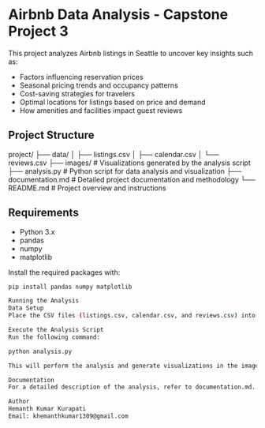 # Airbnb Data Analysis - Capstone Project 3

This project analyzes Airbnb listings in Seattle to uncover key insights such as:
- Factors influencing reservation prices
- Seasonal pricing trends and occupancy patterns
- Cost-saving strategies for travelers
- Optimal locations for listings based on price and demand
- How amenities and facilities impact guest reviews

## Project Structure

project/ ├── data/ │ ├── listings.csv │ ├── calendar.csv │ └── reviews.csv ├── images/ # Visualizations generated by the analysis script ├── analysis.py # Python script for data analysis and visualization ├── documentation.md # Detailed project documentation and methodology └── README.md # Project overview and instructions


## Requirements

- Python 3.x
- pandas
- numpy
- matplotlib

Install the required packages with:

```bash
pip install pandas numpy matplotlib

Running the Analysis
Data Setup
Place the CSV files (listings.csv, calendar.csv, and reviews.csv) into the data/ folder.

Execute the Analysis Script
Run the following command:

python analysis.py

This will perform the analysis and generate visualizations in the images/ folder.

Documentation
For a detailed description of the analysis, refer to documentation.md.

Author
Hemanth Kumar Kurapati
Email: khemanthkumar1309@gmail.com